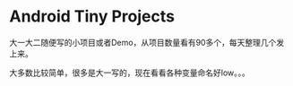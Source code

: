 # Android Tiny Projects



大一大二随便写的小项目或者Demo，从项目数量看有90多个，每天整理几个发上来。

大多数比较简单，很多是大一写的，现在看看各种变量命名好low。。。